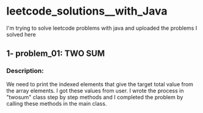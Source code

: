 # leetcode_solutions__with_Java
I'm trying to solve leetcode problems with java and uploaded the problems I solved here

## 1- problem_01: TWO SUM

### Description:

We need to print the indexed elements that give the target total value from the array elements.
I got these values from user. I wrote the process in "twosum" class step by step methods and I completed the problem by calling
these methods in the main class.
